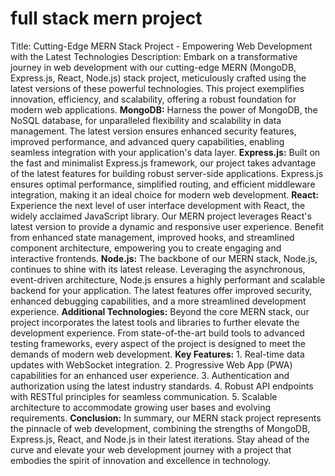 # full stack mern project
 Title: Cutting-Edge MERN Stack Project - Empowering Web Development with the Latest Technologies  Description: Embark on a transformative journey in web development with our cutting-edge MERN (MongoDB, Express.js, React, Node.js) stack project, meticulously crafted using the latest versions of these powerful technologies. This project exemplifies innovation, efficiency, and scalability, offering a robust foundation for modern web applications.  **MongoDB:** Harness the power of MongoDB, the NoSQL database, for unparalleled flexibility and scalability in data management. The latest version ensures enhanced security features, improved performance, and advanced query capabilities, enabling seamless integration with your application's data layer.  **Express.js:** Built on the fast and minimalist Express.js framework, our project takes advantage of the latest features for building robust server-side applications. Express.js ensures optimal performance, simplified routing, and efficient middleware integration, making it an ideal choice for modern web development.  **React:** Experience the next level of user interface development with React, the widely acclaimed JavaScript library. Our MERN project leverages React's latest version to provide a dynamic and responsive user experience. Benefit from enhanced state management, improved hooks, and streamlined component architecture, empowering you to create engaging and interactive frontends.  **Node.js:** The backbone of our MERN stack, Node.js, continues to shine with its latest release. Leveraging the asynchronous, event-driven architecture, Node.js ensures a highly performant and scalable backend for your application. The latest features offer improved security, enhanced debugging capabilities, and a more streamlined development experience.  **Additional Technologies:** Beyond the core MERN stack, our project incorporates the latest tools and libraries to further elevate the development experience. From state-of-the-art build tools to advanced testing frameworks, every aspect of the project is designed to meet the demands of modern web development.  **Key Features:** 1. Real-time data updates with WebSocket integration. 2. Progressive Web App (PWA) capabilities for an enhanced user experience. 3. Authentication and authorization using the latest industry standards. 4. Robust API endpoints with RESTful principles for seamless communication. 5. Scalable architecture to accommodate growing user bases and evolving requirements.  **Conclusion:** In summary, our MERN stack project represents the pinnacle of web development, combining the strengths of MongoDB, Express.js, React, and Node.js in their latest iterations. Stay ahead of the curve and elevate your web development journey with a project that embodies the spirit of innovation and excellence in technology.
